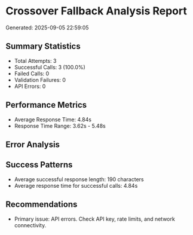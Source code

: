 
# Crossover Fallback Analysis Report
Generated: 2025-09-05 22:59:05

## Summary Statistics
- Total Attempts: 3
- Successful Calls: 3 (100.0%)
- Failed Calls: 0
- Validation Failures: 0
- API Errors: 0

## Performance Metrics
- Average Response Time: 4.84s
- Response Time Range: 3.62s - 5.48s

## Error Analysis

## Success Patterns
- Average successful response length: 190 characters
- Average response time for successful calls: 4.84s

## Recommendations
- Primary issue: API errors. Check API key, rate limits, and network connectivity.
